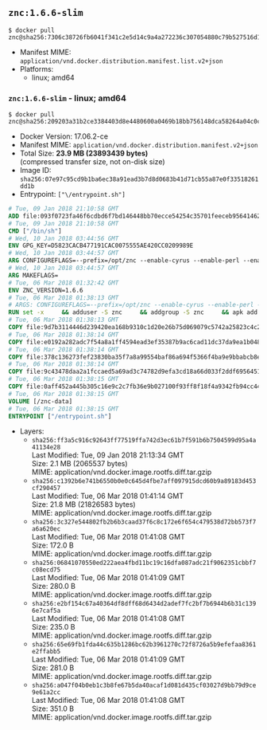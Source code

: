 ## `znc:1.6.6-slim`

```console
$ docker pull znc@sha256:7306c38726fb6041f341c2e5d14c9a4a272236c307054880c79b527516d18fa1
```

-	Manifest MIME: `application/vnd.docker.distribution.manifest.list.v2+json`
-	Platforms:
	-	linux; amd64

### `znc:1.6.6-slim` - linux; amd64

```console
$ docker pull znc@sha256:209203a31b2ce3384403d8e4480600a0469b18bb756148dca58264a04c0c57a6
```

-	Docker Version: 17.06.2-ce
-	Manifest MIME: `application/vnd.docker.distribution.manifest.v2+json`
-	Total Size: **23.9 MB (23893439 bytes)**  
	(compressed transfer size, not on-disk size)
-	Image ID: `sha256:07e97c95cd9b1ba6ec38a91ead3b7d8d0683b41d71cb55a87e0f33518261dd1b`
-	Entrypoint: `["\/entrypoint.sh"]`

```dockerfile
# Tue, 09 Jan 2018 21:10:58 GMT
ADD file:093f0723fa46f6cdbd6f7bd146448bb70ecce54254c35701feeceb956414622f in / 
# Tue, 09 Jan 2018 21:10:58 GMT
CMD ["/bin/sh"]
# Wed, 10 Jan 2018 03:44:56 GMT
ENV GPG_KEY=D5823CACB477191CAC0075555AE420CC0209989E
# Wed, 10 Jan 2018 03:44:57 GMT
ARG CONFIGUREFLAGS=--prefix=/opt/znc --enable-cyrus --enable-perl --enable-python --disable-ipv6
# Wed, 10 Jan 2018 03:44:57 GMT
ARG MAKEFLAGS=
# Tue, 06 Mar 2018 01:32:42 GMT
ENV ZNC_VERSION=1.6.6
# Tue, 06 Mar 2018 01:38:13 GMT
# ARGS: CONFIGUREFLAGS=--prefix=/opt/znc --enable-cyrus --enable-perl --enable-python --disable-ipv6 MAKEFLAGS=
RUN set -x     && adduser -S znc     && addgroup -S znc     && apk add --no-cache --virtual runtime-dependencies         ca-certificates         cyrus-sasl         icu         su-exec         tini         tzdata     && apk add --no-cache --virtual build-dependencies         build-base         curl         cyrus-sasl-dev         gnupg         icu-dev         libressl-dev         perl-dev         python3-dev     && mkdir /znc-src && cd /znc-src     && curl -fsSL "http://people.znc.in/~darthgandalf/znc/1.6.6/znc-1.6.6.tar.gz" -o znc.tgz     && curl -fsSL "http://people.znc.in/~darthgandalf/znc/1.6.6/znc-1.6.6.tar.gz.sig" -o znc.tgz.sig     && export GNUPGHOME="$(mktemp -d)"     && gpg --keyserver ha.pool.sks-keyservers.net --recv-keys "${GPG_KEY}"     && gpg --batch --verify znc.tgz.sig znc.tgz     && rm -rf "$GNUPGHOME"     && tar -zxf znc.tgz --strip-components=1     && mkdir build && cd build     && ../configure ${CONFIGUREFLAGS}     && make $MAKEFLAGS     && make install     && apk del build-dependencies     && cd / && rm -rf /znc-src
# Tue, 06 Mar 2018 01:38:13 GMT
COPY file:9d7b3114446d239420ea168b9310c1d20e26b75d069079c5742a25823c4c2aab in / 
# Tue, 06 Mar 2018 01:38:14 GMT
COPY file:e0192a282adc7f54a8a1ff4594ead3ef35387b9ac6cad11dc37da9ea1b048a13 in /startup-sequence/ 
# Tue, 06 Mar 2018 01:38:14 GMT
COPY file:378c136273fef23830ba35f7a8a99554baf86a694f5366f4ba9e9bbabcb8ee6a in /startup-sequence/ 
# Tue, 06 Mar 2018 01:38:14 GMT
COPY file:9c43478daa2a1fccaed5a69ad3c74782d9efa3cd18a66d033f2ddf6956451ba5 in /startup-sequence/ 
# Tue, 06 Mar 2018 01:38:15 GMT
COPY file:0aff452a445b305c16e9c2c7fb36e9b027100f93ff8f18f4a9342fb94cc44b9c in /startup-sequence/ 
# Tue, 06 Mar 2018 01:38:15 GMT
VOLUME [/znc-data]
# Tue, 06 Mar 2018 01:38:15 GMT
ENTRYPOINT ["/entrypoint.sh"]
```

-	Layers:
	-	`sha256:ff3a5c916c92643ff77519ffa742d3ec61b7f591b6b7504599d95a4a41134e28`  
		Last Modified: Tue, 09 Jan 2018 21:13:34 GMT  
		Size: 2.1 MB (2065537 bytes)  
		MIME: application/vnd.docker.image.rootfs.diff.tar.gzip
	-	`sha256:c1392b6e741b6550b0e0c645d4fbe7aff097915dcd60b9a89183d453cf290457`  
		Last Modified: Tue, 06 Mar 2018 01:41:14 GMT  
		Size: 21.8 MB (21826583 bytes)  
		MIME: application/vnd.docker.image.rootfs.diff.tar.gzip
	-	`sha256:3c327e544802fb2b6b3caad37f6c8c172e6f654c479538d72bb573f7a6a620ec`  
		Last Modified: Tue, 06 Mar 2018 01:41:08 GMT  
		Size: 172.0 B  
		MIME: application/vnd.docker.image.rootfs.diff.tar.gzip
	-	`sha256:06841070550ed222aea4fbd11bc19c16dfa087adc21f9062351cbbf7c08ecd75`  
		Last Modified: Tue, 06 Mar 2018 01:41:09 GMT  
		Size: 280.0 B  
		MIME: application/vnd.docker.image.rootfs.diff.tar.gzip
	-	`sha256:e2bf154c67a40364df8dff68d6434d2adef7fc2bf7b6944b6b31c1396e7caf5a`  
		Last Modified: Tue, 06 Mar 2018 01:41:08 GMT  
		Size: 235.0 B  
		MIME: application/vnd.docker.image.rootfs.diff.tar.gzip
	-	`sha256:65e69fb1fda44c635b1286bc62b3961270c72f8726a5b9efefaa8361e2ffabb5`  
		Last Modified: Tue, 06 Mar 2018 01:41:09 GMT  
		Size: 281.0 B  
		MIME: application/vnd.docker.image.rootfs.diff.tar.gzip
	-	`sha256:a047f04b0eb1c3b8fe67b5da40acaf1d081d435cf03027d9bb79d9ce9e61a2cc`  
		Last Modified: Tue, 06 Mar 2018 01:41:08 GMT  
		Size: 351.0 B  
		MIME: application/vnd.docker.image.rootfs.diff.tar.gzip
